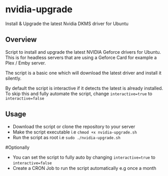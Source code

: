 # nvidia-upgrade
Install &amp; Upgrade the latest Nvidia DKMS driver for Ubuntu


Overview
-------------

Script to install and upgrade the latest NVIDIA Geforce drivers for Ubuntu. <br>
This is for headless servers that are using a Geforce Card for example a Plex / Emby server. 

The script is a basic one which will download the latest driver and install it silently. 

By default the script is interactive if it detects the latest is already installed.<br>
To skip this and fully automate the script, change `interactive=true` to `interactive=false`


Usage
------------

- Download the script or clone the repository to your server
- Make the script executable i.e `chmod +x nvidia-upgrade.sh`
- Run the script as root i.e `sudo ./nvidia-upgrade.sh`

#Optionally

- You can set the script to fully auto by changing `interactive=true` to `interactive=false`
- Create a CRON Job to run the script automatically e.g once a month

